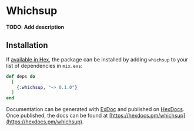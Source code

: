 # Whichsup

**TODO: Add description**

## Installation

If [available in Hex](https://hex.pm/docs/publish), the package can be installed
by adding `whichsup` to your list of dependencies in `mix.exs`:

```elixir
def deps do
  [
    {:whichsup, "~> 0.1.0"}
  ]
end
```

Documentation can be generated with [ExDoc](https://github.com/elixir-lang/ex_doc)
and published on [HexDocs](https://hexdocs.pm). Once published, the docs can
be found at [https://hexdocs.pm/whichsup](https://hexdocs.pm/whichsup).

